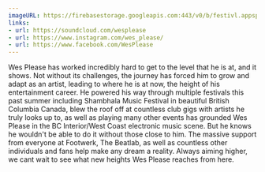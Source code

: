 ```yaml
---
imageURL: https://firebasestorage.googleapis.com:443/v0/b/festivl.appspot.com/o/userContent%2F52760992-DAAE-4EB3-82A2-2DF464CEB526.png?alt=media&token=48080e9a-e6ec-42de-bf59-db3e81292c18
links:
- url: https://soundcloud.com/wesplease
- url: https://www.instagram.com/wes_please/
- url: https://www.facebook.com/WesPlease
---
```

Wes Please has worked incredibly hard to get to the level that he is at, and it shows. Not without its challenges, the journey has forced him to grow and adapt as an artist, leading to where he is at now, the height of his entertainment career. He powered his way through multiple festivals this past summer including Shambhala Music Festival in beautiful British Columbia Canada, blew the roof off at countless club gigs with artists he truly looks up to, as well as playing many other events has grounded Wes Please in the BC Interior/West Coast electronic music scene. But he knows he wouldn't be able to do it without those close to him. The massive support from everyone at Footwerk, The Beatlab, as well as countless other individuals and fans help make any dream a reality. Always aiming higher, we cant wait to see what new heights Wes Please reaches from here.